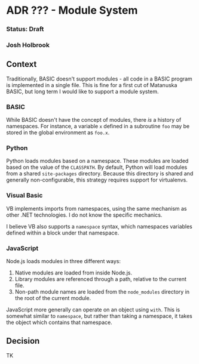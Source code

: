 # ADR ??? - Module System
### Status: Draft
### Josh Holbrook

## Context

Traditionally, BASIC doesn't support modules - all code in a BASIC program is
implemented in a single file. This is fine for a first cut of Matanuska BASIC,
but long term I would like to support a module system.

### BASIC

While BASIC doesn't have the concept of modules, there *is* a history of
namespaces. For instance, a variable `x` defined in a subroutine `foo` may be
stored in the global environment as `foo.x`.

### Python

Python loads modules based on a namespace. These modules are loaded based on
the value of the `CLASSPATH`. By default, Python will load modules from a
shared  `site-packages` directory. Because this directory is shared and
generally non-configurable, this strategy requires support for virtualenvs.

### Visual Basic

VB implements imports from namespaces, using the same mechanism as other .NET
technologies. I do not know the specific mechanics.

I believe VB also supports a `namespace` syntax, which namespaces variables
defined within a block under that namespace.

### JavaScript

Node.js loads modules in three different ways:

1. Native modules are loaded from inside Node.js.
2. Library modules are referenced through a path, relative to the current file.
3. Non-path module names are loaded from the `node_modules` directory in the
   root of the current module.

JavaScript more generally can operate on an object using `with`. This is
somewhat similar to `namespace`, but rather than taking a namespace, it takes
the object which contains that namespace.

## Decision

TK
